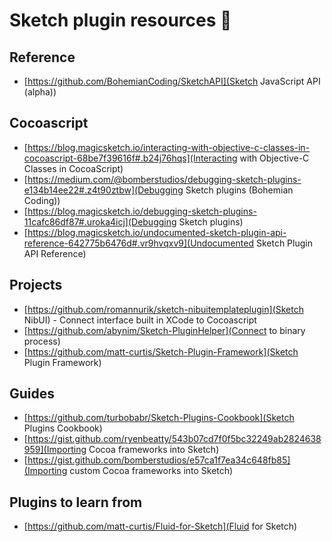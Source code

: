 # Sketch plugin resources 📓

## Reference
- [https://github.com/BohemianCoding/SketchAPI](Sketch JavaScript API (alpha))

## Cocoascript
- [https://blog.magicsketch.io/interacting-with-objective-c-classes-in-cocoascript-68be7f39616f#.b24j76hqs](Interacting with Objective-C Classes in CocoaScript)
- [https://medium.com/@bomberstudios/debugging-sketch-plugins-e134b14ee22#.z4t90ztbw](Debugging Sketch plugins (Bohemian Coding))
- [https://blog.magicsketch.io/debugging-sketch-plugins-11cafc86df87#.uroka4icj](Debugging Sketch plugins)
- [https://blog.magicsketch.io/undocumented-sketch-plugin-api-reference-642775b6476d#.vr9hvqxv9](Undocumented Sketch Plugin API Reference)

## Projects
- [https://github.com/romannurik/sketch-nibuitemplateplugin](Sketch NibUI) - Connect interface built in XCode to Cocoascript
- [https://github.com/abynim/Sketch-PluginHelper](Connect to binary process)
- [https://github.com/matt-curtis/Sketch-Plugin-Framework](Sketch Plugin Framework)

## Guides
- [https://github.com/turbobabr/Sketch-Plugins-Cookbook](Sketch Plugins Cookbook)
- [https://gist.github.com/ryenbeatty/543b07cd7f0f5bc32249ab2824638959](Importing Cocoa frameworks into Sketch)
- [https://gist.github.com/bomberstudios/e57ca1f7ea34c648fb85](Importing custom Cocoa frameworks into Sketch)

## Plugins to learn from
- [https://github.com/matt-curtis/Fluid-for-Sketch](Fluid for Sketch)
